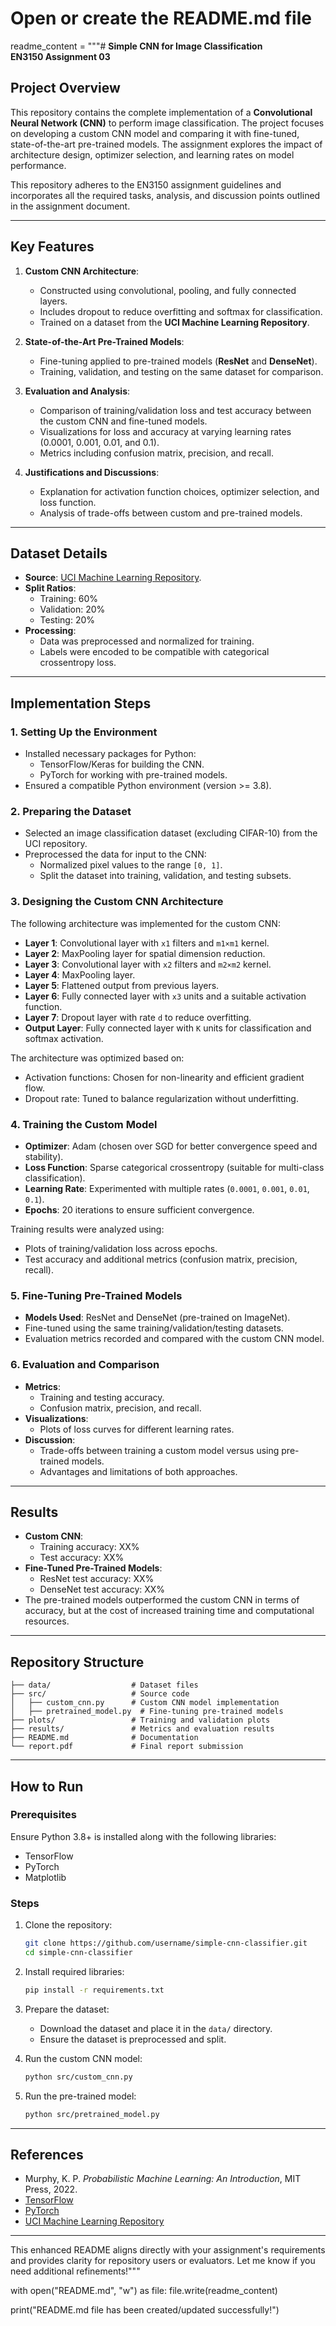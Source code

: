 
# Open or create the README.md file
readme_content = """# **Simple CNN for Image Classification**  
**EN3150 Assignment 03**  

## **Project Overview**  
This repository contains the complete implementation of a **Convolutional Neural Network (CNN)** to perform image classification. The project focuses on developing a custom CNN model and comparing it with fine-tuned, state-of-the-art pre-trained models. The assignment explores the impact of architecture design, optimizer selection, and learning rates on model performance.

This repository adheres to the EN3150 assignment guidelines and incorporates all the required tasks, analysis, and discussion points outlined in the assignment document.

---

## **Key Features**  
1. **Custom CNN Architecture**:
   - Constructed using convolutional, pooling, and fully connected layers.  
   - Includes dropout to reduce overfitting and softmax for classification.  
   - Trained on a dataset from the **UCI Machine Learning Repository**.  

2. **State-of-the-Art Pre-Trained Models**:
   - Fine-tuning applied to pre-trained models (**ResNet** and **DenseNet**).  
   - Training, validation, and testing on the same dataset for comparison.  

3. **Evaluation and Analysis**:
   - Comparison of training/validation loss and test accuracy between the custom CNN and fine-tuned models.  
   - Visualizations for loss and accuracy at varying learning rates (0.0001, 0.001, 0.01, and 0.1).  
   - Metrics including confusion matrix, precision, and recall.  

4. **Justifications and Discussions**:
   - Explanation for activation function choices, optimizer selection, and loss function.  
   - Analysis of trade-offs between custom and pre-trained models.  

---

## **Dataset Details**  
- **Source**: [UCI Machine Learning Repository](https://archive.ics.uci.edu/datasets).  
- **Split Ratios**:
  - Training: 60%  
  - Validation: 20%  
  - Testing: 20%  
- **Processing**: 
  - Data was preprocessed and normalized for training.  
  - Labels were encoded to be compatible with categorical crossentropy loss.

---

## **Implementation Steps**  

### **1. Setting Up the Environment**  
- Installed necessary packages for Python:  
  - TensorFlow/Keras for building the CNN.  
  - PyTorch for working with pre-trained models.  
- Ensured a compatible Python environment (version >= 3.8).  

### **2. Preparing the Dataset**  
- Selected an image classification dataset (excluding CIFAR-10) from the UCI repository.  
- Preprocessed the data for input to the CNN:
  - Normalized pixel values to the range `[0, 1]`.  
  - Split the dataset into training, validation, and testing subsets.  

### **3. Designing the Custom CNN Architecture**  
The following architecture was implemented for the custom CNN:
- **Layer 1**: Convolutional layer with `x1` filters and `m1×m1` kernel.  
- **Layer 2**: MaxPooling layer for spatial dimension reduction.  
- **Layer 3**: Convolutional layer with `x2` filters and `m2×m2` kernel.  
- **Layer 4**: MaxPooling layer.  
- **Layer 5**: Flattened output from previous layers.  
- **Layer 6**: Fully connected layer with `x3` units and a suitable activation function.  
- **Layer 7**: Dropout layer with rate `d` to reduce overfitting.  
- **Output Layer**: Fully connected layer with `K` units for classification and softmax activation.

The architecture was optimized based on:
- Activation functions: Chosen for non-linearity and efficient gradient flow.  
- Dropout rate: Tuned to balance regularization without underfitting.  

### **4. Training the Custom Model**  
- **Optimizer**: Adam (chosen over SGD for better convergence speed and stability).  
- **Loss Function**: Sparse categorical crossentropy (suitable for multi-class classification).  
- **Learning Rate**: Experimented with multiple rates (`0.0001`, `0.001`, `0.01`, `0.1`).  
- **Epochs**: 20 iterations to ensure sufficient convergence.  

Training results were analyzed using:
- Plots of training/validation loss across epochs.  
- Test accuracy and additional metrics (confusion matrix, precision, recall).

### **5. Fine-Tuning Pre-Trained Models**  
- **Models Used**: ResNet and DenseNet (pre-trained on ImageNet).  
- Fine-tuned using the same training/validation/testing datasets.  
- Evaluation metrics recorded and compared with the custom CNN model.

### **6. Evaluation and Comparison**  
- **Metrics**:
  - Training and testing accuracy.  
  - Confusion matrix, precision, and recall.  
- **Visualizations**:
  - Plots of loss curves for different learning rates.  
- **Discussion**:
  - Trade-offs between training a custom model versus using pre-trained models.  
  - Advantages and limitations of both approaches.

---

## **Results**  
- **Custom CNN**:
  - Training accuracy: XX%  
  - Test accuracy: XX%  
- **Fine-Tuned Pre-Trained Models**:
  - ResNet test accuracy: XX%  
  - DenseNet test accuracy: XX%  
- The pre-trained models outperformed the custom CNN in terms of accuracy, but at the cost of increased training time and computational resources.  

---

## **Repository Structure**  
```
├── data/                  # Dataset files  
├── src/                   # Source code  
│   ├── custom_cnn.py      # Custom CNN model implementation  
│   ├── pretrained_model.py  # Fine-tuning pre-trained models  
├── plots/                 # Training and validation plots  
├── results/               # Metrics and evaluation results  
├── README.md              # Documentation  
└── report.pdf             # Final report submission  
```

---

## **How to Run**  

### **Prerequisites**  
Ensure Python 3.8+ is installed along with the following libraries:  
- TensorFlow  
- PyTorch  
- Matplotlib  

### **Steps**  
1. Clone the repository:
   ```bash
   git clone https://github.com/username/simple-cnn-classifier.git
   cd simple-cnn-classifier
   ```
2. Install required libraries:
   ```bash
   pip install -r requirements.txt
   ```
3. Prepare the dataset:
   - Download the dataset and place it in the `data/` directory.
   - Ensure the dataset is preprocessed and split.  

4. Run the custom CNN model:
   ```bash
   python src/custom_cnn.py
   ```

5. Run the pre-trained model:
   ```bash
   python src/pretrained_model.py
   ```

---

## **References**  
- Murphy, K. P. *Probabilistic Machine Learning: An Introduction*, MIT Press, 2022.  
- [TensorFlow](https://www.tensorflow.org/)  
- [PyTorch](https://pytorch.org/)  
- [UCI Machine Learning Repository](https://archive.ics.uci.edu/datasets)  

---

This enhanced README aligns directly with your assignment's requirements and provides clarity for repository users or evaluators. Let me know if you need additional refinements!"""

with open("README.md", "w") as file:
    file.write(readme_content)

print("README.md file has been created/updated successfully!")
